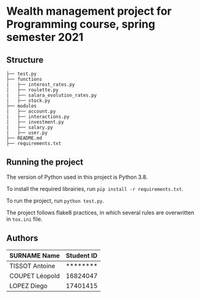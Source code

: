 # Wealth management project for Programming course, spring semester 2021

## Structure

```
├── test.py                         
├── functions
|   ├── interest_rates.py           
|   ├── roulette.py                 
|   ├── salara_evolution_rates.py
|   ├── stock.py
├── modules 
|   ├── account.py
|   ├── interactions.py
|   ├── investment.py
|   ├── salary.py
|   ├── user.py
├── README.md
├── requirements.txt
```

## Running the project

The version of Python used in this project is Python 3.8.

To install the required librairies, run `pip install -r requirements.txt`.

To run the project, run `python test.py`.

The project follows flake8 practices, in which several rules are overwritten in `tox.ini` file.

## Authors

| SURNAME Name    | Student ID |
| --------------- | ---------- |
| TISSOT Antoine  |  ********  |
| COUPET Léopold  |  16824047  |
| LOPEZ Diego     |  17401415  |

